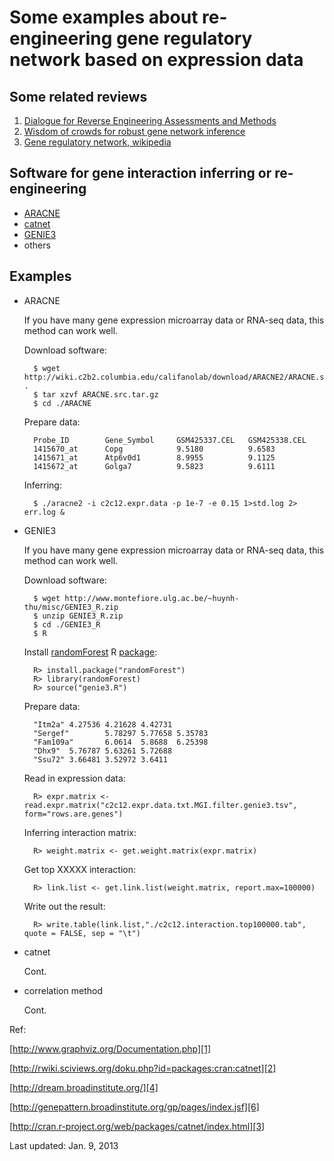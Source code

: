 # Some examples about re-engineering gene regulatory network based on expression data

## Some related reviews

1. [Dialogue for Reverse Engineering Assessments and Methods][7]
2. [Wisdom of crowds for robust gene network inference][8]
3. [Gene regulatory network, wikipedia][9]

## Software for gene interaction inferring or re-engineering

+ [ARACNE][10]
+ [catnet][2]
+ [GENIE3][11]
+ others

## Examples

+ ARACNE

    If you have many gene expression microarray data or RNA-seq data, this method can work well.

    Download software:

        $ wget http://wiki.c2b2.columbia.edu/califanolab/download/ARACNE2/ARACNE.src.tar.gz .
        $ tar xzvf ARACNE.src.tar.gz
        $ cd ./ARACNE
    
    Prepare data: 

        Probe_ID        Gene_Symbol     GSM425337.CEL   GSM425338.CEL
        1415670_at      Copg            9.5180          9.6583
        1415671_at      Atp6v0d1        8.9955          9.1125
        1415672_at      Golga7          9.5823          9.6111

    Inferring:

        $ ./aracne2 -i c2c12.expr.data -p 1e-7 -e 0.15 1>std.log 2> err.log &

+ GENIE3

    If you have many gene expression microarray data or RNA-seq data, this method can work well.

    Download software:

        $ wget http://www.montefiore.ulg.ac.be/~huynh-thu/misc/GENIE3_R.zip
        $ unzip GENIE3_R.zip
        $ cd ./GENIE3_R
        $ R

    Install [randomForest][12] R [package][13]:

        R> install.package("randomForest")
        R> library(randomForest)
        R> source("genie3.R")
    
    Prepare data:

        "Itm2a" 4.27536 4.21628 4.42731
        "Sergef"        5.78297 5.77658 5.35783
        "Fam109a"       6.0614  5.8688  6.25398
        "Dhx9"  5.76787 5.63261 5.72688
        "Ssu72" 3.66481 3.52972 3.6411

    Read in expression data:

        R> expr.matrix <- read.expr.matrix("c2c12.expr.data.txt.MGI.filter.genie3.tsv", form="rows.are.genes")
    
    Inferring interaction matrix:

        R> weight.matrix <- get.weight.matrix(expr.matrix)
    
    Get top XXXXX interaction:

        R> link.list <- get.link.list(weight.matrix, report.max=100000)
    
    Write out the result:

        R> write.table(link.list,"./c2c12.interaction.top100000.tab", quote = FALSE, sep = "\t")

+ catnet

    Cont.

+ correlation method

    Cont.
    
Ref:

[http://www.graphviz.org/Documentation.php][1]

[http://rwiki.sciviews.org/doku.php?id=packages:cran:catnet][2]

[http://dream.broadinstitute.org/][4]

[http://genepattern.broadinstitute.org/gp/pages/index.jsf][6]

[http://cran.r-project.org/web/packages/catnet/index.html][3]

Last updated: Jan. 9, 2013

[1]: http://www.graphviz.org/Documentation.php
[2]: http://rwiki.sciviews.org/doku.php?id=packages:cran:catnet
[3]: http://cran.r-project.org/web/packages/catnet/index.html
[4]: http://dream.broadinstitute.org/
[5]: http://www.nature.com/nmeth/journal/v9/n8/full/nmeth.2016.html
[6]: http://genepattern.broadinstitute.org/gp/pages/index.jsf
[7]: http://www.the-dream-project.org/
[8]: https://www.dropbox.com/s/7h9a5rh7ea5cggr/Integrating_multiple_evidence_sources_to_predict_transcription_factor_binding_in_the_human_genome_Genome-Res.-2010-Ernst-526-36.pdf
[9]: http://en.wikipedia.org/wiki/Gene_regulatory_network
[10]: http://wiki.c2b2.columbia.edu/califanolab/index.php/Software/ARACNE
[11]: http://www.montefiore.ulg.ac.be/~huynh-thu/software.html
[12]: http://en.wikipedia.org/wiki/Random_forest
[13]: http://cran.r-project.org/web/packages/randomForest/index.html